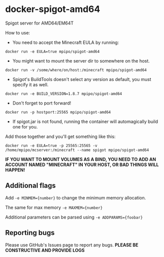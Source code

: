 # docker-spigot-amd64
Spigot server for AMD64/EM64T

How to use:

- You need to accept the Minecraft EULA by running:

```
docker run -e EULA=true mpipo/spigot-amd64
```

- You might want to mount the server dir to somewhere on the host.

```
docker run -v /some/where/on/host:/minecraft mpipo/spigot-amd64
```

- Spigot's BuildTools doesn't select any version as default, you must specify it as well.

```
docker run -e BUILD_VERSION=1.8.7 mpipo/spigot-amd64
```

- Don't forget to port forward!

```
docker run -p hostport:25565 mpipo/spigot-amd64
```

- If spigot.jar is not found, running the container will automagically build one for you.

Add those together and you'll get something like this:
```
docker run -e EULA=true -p 25565:25565 -v /home/mpipo/mcserver:/minecraft --name spigot mpipo/spigot-amd64
```

**IF YOU WANT TO MOUNT VOLUMES AS A BIND, YOU NEED TO ADD AN ACCOUNT NAMED "MINECRAFT" IN YOUR HOST, OR BAD THINGS WILL HAPPEN!**

## Additional flags

Add `-e MINMEM={number}` to change the minimum memory allocation.

The same for max memory `-e MAXMEM={number}`

Additional parameters can be parsed using `-e ADDPARAMS={foobar}`

## Reporting bugs

Please use GitHub's Issues page to report any bugs. **PLEASE BE CONSTRUCTIVE AND PROVIDE LOGS**
